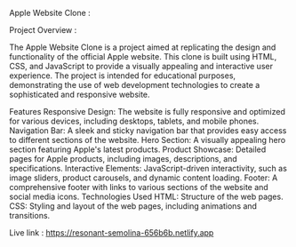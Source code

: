 Apple Website Clone :

Project Overview :

The Apple Website Clone is a project aimed at replicating the design and functionality of the official Apple website. This clone is built using HTML, CSS, and JavaScript to provide a visually appealing and interactive user experience. The project is intended for educational purposes, demonstrating the use of web development technologies to create a sophisticated and responsive website.

Features
Responsive Design: The website is fully responsive and optimized for various devices, including desktops, tablets, and mobile phones.
Navigation Bar: A sleek and sticky navigation bar that provides easy access to different sections of the website.
Hero Section: A visually appealing hero section featuring Apple's latest products.
Product Showcase: Detailed pages for Apple products, including images, descriptions, and specifications.
Interactive Elements: JavaScript-driven interactivity, such as image sliders, product carousels, and dynamic content loading.
Footer: A comprehensive footer with links to various sections of the website and social media icons.
Technologies Used
HTML: Structure of the web pages.
CSS: Styling and layout of the web pages, including animations and transitions.

Live link : https://resonant-semolina-656b6b.netlify.app

